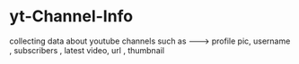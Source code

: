 # yt-Channel-Info

collecting data about youtube channels such as
---> profile pic, username , subscribers , latest video, url , thumbnail
